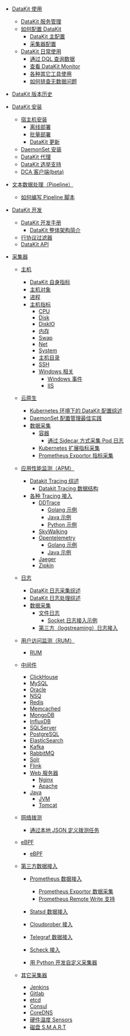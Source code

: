 - [DataKit 使用]()
  - [DataKit 服务管理](datakit-service-how-to)
  - [如何配置 DataKit]()
    - [DataKit 主配置](datakit-conf)
    - [采集器配置](datakit-input-conf)
  - [DataKit 日常使用]()
    - [通过 DQL 查询数据](datakit-dql-how-to)
    - [查看 DataKit Monitor](datakit-monitor)
    - [各种其它工具使用](datakit-tools-how-to)
    - [如何排查无数据问题](why-no-data)

- [DataKit 版本历史](changelog)

- [DataKit 安装]()
  - [宿主机安装](datakit-install)
    - [离线部署](datakit-offline-install)
    - [批量部署](datakit-batch-deploy)
    - [DataKit 更新](datakit-update)
  - [DaemonSet 安装](datakit-daemonset-deploy)
  - [DataKit 代理](proxy)
  - [DataKit 选举支持](election)
  - [DCA 客户端(beta)](dca)

- [文本数据处理（Pipeline）](pipeline)
  - [如何编写 Pipeline 脚本](datakit-pl-how-to)

- [DataKit 开发]()
  - [DataKit 开发手册](development)
    - [DataKit 整体架构简介](datakit-arch)
  - [行协议过滤器](datakit-filter)
  - [DataKit API](apis)

- [采集器]()
  - [主机]()
    - [DataKit 自身指标](self)
    - [主机对象](hostobject)
    - [进程](host_processes)
    - [主机指标]()
      - [CPU](cpu)
      - [Disk](disk)
      - [DiskIO](diskio)
      - [内存](mem)
      - [Swap](swap)
      - [Net](net)
      - [System](system)
      - [主机目录](hostdir)
      - [SSH](ssh)
      - [Windows 相关]()
        - [Windows 事件](windows_event)
        - [IIS](iis)

  - [云原生]()
    - [Kubernetes 环境下的 DataKit 配置综述](k8s-config-how-to)
    - [DaemonSet 配置管理最佳实践](datakit-daemonset-bp)
    - [数据采集]()
      - [容器](container)
        - [通过 Sidecar 方式采集 Pod 日志](logfwd)
      - [Kubernetes 扩展指标采集](kubernetes-x)
      - [Prometheus Exportor 指标采集](kubernetes-prom)

  - [应用性能监测（APM）]()
    - [Datakit Tracing 综述](datakit-tracing)
      - [Datakit Tracing 数据结构](datakit-tracing-struct)
    - [各种 Tracing 接入]()
      - [DDTrace](ddtrace)
        - [Golang 示例](ddtrace-golang)
        - [Java 示例](ddtrace-java)
        - [Python 示例](ddtrace-python)
      - [SkyWalking](skywalking)
      - [Opentelemetry](opentelemetry)
        - [Golang 示例](opentelemetry-go)
        - [Java 示例](opentelemetry-java)
      - [Jaeger](jaeger)
      - [Zipkin](zipkin)

  - [日志]()
    - [DataKit 日志采集综述](datakit-logging)
    - [DataKit 日志处理综述](datakit-logging-how)
    - [数据采集]()
      - [文件日志](logging)
        - [Socket 日志接入示例](logging_socket)
      - [第三方（logstreaming）日志接入](logstreaming)

  - [用户访问监测（RUM）]()
    - [RUM](rum)

  - [中间件]()
    - [ClickHouse](clickhousev1)
    - [MySQL](mysql)
    - [Oracle](oracle)
    - [NSQ](nsq)
    - [Redis](redis)
    - [Memcached](memcached)
    - [MongoDB](mongodb)
    - [InfluxDB](influxdb)
    - [SQLServer](sqlserver)
    - [PostgreSQL](postgresql)
    - [ElasticSearch](elasticsearch)
    - [Kafka](kafka)
    - [RabbitMQ](rabbitmq)
    - [Solr](solr)
    - [Flink](flinkv1)
    - [Web 服务器]()
      - [Nginx](nginx)
      - [Apache](apache)
    - [Java]()
      - [JVM](jvm)
      - [Tomcat](tomcat)

  - [网络拨测](dialtesting)
    - [通过本地 JSON 定义拨测任务](dialtesting_json)

  - [eBPF]()
    - [eBPF](ebpf)

  - [第三方数据接入]()
    - [Prometheus 数据接入]()
      - [Prometheus Exportor 数据采集](prom)
      - [Prometheus Remote Write 支持](prom_remote_write)

    - [Statsd 数据接入](statsd)
    - [Cloudprober 接入](cloudprober)
    - [Telegraf 数据接入](telegraf)
    - [Scheck 接入](sec-checker)
    - [用 Python 开发自定义采集器](pythond)

  - [其它采集器]()
    - [Jenkins](jenkins)
    - [Gitlab](gitlab)
    - [etcd](etcd)
    - [Consul](consul)
    - [CoreDNS](coredns)
    - [硬件温度 Sensors](sensors)
    - [磁盘 S.M.A.R.T](smart)
